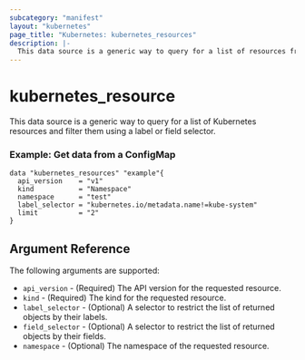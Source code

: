 ```yaml
---
subcategory: "manifest"
layout: "kubernetes"
page_title: "Kubernetes: kubernetes_resources"
description: |-
  This data source is a generic way to query for a list of resources from the Kubernetes API and filter them. 
---
```


# kubernetes_resource

This data source is a generic way to query for a list of Kubernetes resources and filter them using a label or field selector.

### Example: Get data from a ConfigMap

```hcl
data "kubernetes_resources" "example"{
  api_version    = "v1"
  kind           = "Namespace"
  namespace      = "test"
  label_selector = "kubernetes.io/metadata.name!=kube-system"
  limit          = "2"
}
```

## Argument Reference

The following arguments are supported:

* `api_version` - (Required) The API version for the requested resource.
* `kind` - (Required) The kind for the requested resource.
* `label_selector` - (Optional) A selector to restrict the list of returned objects by their labels.
* `field_selector` - (Optional) A selector to restrict the list of returned objects by their fields.
* `namespace` - (Optional) The namespace of the requested resource.

